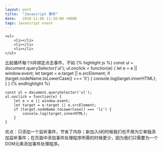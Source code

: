 ```yaml
---
layout: post
title:  "Javascript 事件"
date:   2018-11-06 11:20:00 +0800
tags: Javascript event
---
```



```
<ul>
    <li></li>
    <li></li>
    <li></li>
</ul>
```

比起循环每个li并绑定点击事件，不如
{% highlight js %}
const ul = document.querySelector('ul');
ul.onclick = function(e) {
    let e = e || window.event;
    let target = e.target || e.srcElement;
    if (target.nodeName.toLowerCase() === 'li') {
        console.log(target.innerHTML);
    }
}
{% endhighlight %}
```
const ul = document.querySelector('ul');
ul.onclick = function(e) {
    let e = e || window.event;
    let target = e.target || e.srcElement;
    if (target.nodeName.toLowerCase() === 'li') {
        console.log(target.innerHTML);
    }
}
```
优点：只添加一个监听事件，节省了内存；新加入li的时候我们也不用为它单独添加监听事件；在页面中添加事件处理程序所需的时候更少，因为我们只需要为一个DOM元素添加事件处理程序。
